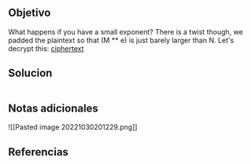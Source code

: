 ## Objetivo
What happens if you have a small exponent? There is a twist though, we padded the plaintext so that (M ** e) is just barely larger than N. Let's decrypt this: [ciphertext](https://mercury.picoctf.net/static/a9d46a88f2602fa48edf086a5afbfed8/ciphertext)

## Solucion
```bash

```

## Notas adicionales
![[Pasted image 20221030201229.png]]
## Referencias